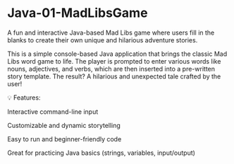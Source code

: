 # Java-01-MadLibsGame
A fun and interactive Java-based Mad Libs game where users fill in the blanks to create their own unique and hilarious adventure stories.

This is a simple console-based Java application that brings the classic Mad Libs word game to life. The player is prompted to enter various words like nouns, adjectives, and verbs, which are then inserted into a pre-written story template. The result? A hilarious and unexpected tale crafted by the user!

💡 Features:

Interactive command-line input

Customizable and dynamic storytelling

Easy to run and beginner-friendly code

Great for practicing Java basics (strings, variables, input/output)

